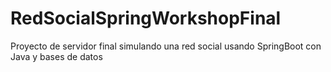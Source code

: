 # RedSocialSpringWorkshopFinal
Proyecto de servidor final simulando una red social usando SpringBoot con Java y bases de datos 
